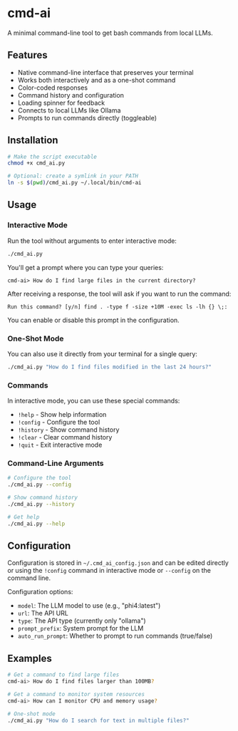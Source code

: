 # cmd-ai

A minimal command-line tool to get bash commands from local LLMs.

## Features

- Native command-line interface that preserves your terminal
- Works both interactively and as a one-shot command
- Color-coded responses
- Command history and configuration
- Loading spinner for feedback
- Connects to local LLMs like Ollama
- Prompts to run commands directly (toggleable)

## Installation

```bash
# Make the script executable
chmod +x cmd_ai.py

# Optional: create a symlink in your PATH
ln -s $(pwd)/cmd_ai.py ~/.local/bin/cmd-ai
```

## Usage

### Interactive Mode

Run the tool without arguments to enter interactive mode:

```bash
./cmd_ai.py
```

You'll get a prompt where you can type your queries:

```
cmd-ai> How do I find large files in the current directory?
```

After receiving a response, the tool will ask if you want to run the command:

```
Run this command? [y/n] find . -type f -size +10M -exec ls -lh {} \;:
```

You can enable or disable this prompt in the configuration.

### One-Shot Mode

You can also use it directly from your terminal for a single query:

```bash
./cmd_ai.py "How do I find files modified in the last 24 hours?"
```

### Commands

In interactive mode, you can use these special commands:

- `!help` - Show help information
- `!config` - Configure the tool
- `!history` - Show command history
- `!clear` - Clear command history
- `!quit` - Exit interactive mode

### Command-Line Arguments

```bash
# Configure the tool
./cmd_ai.py --config

# Show command history
./cmd_ai.py --history

# Get help
./cmd_ai.py --help
```

## Configuration

Configuration is stored in `~/.cmd_ai_config.json` and can be edited directly or 
using the `!config` command in interactive mode or `--config` on the command line.

Configuration options:
- `model`: The LLM model to use (e.g., "phi4:latest")
- `url`: The API URL
- `type`: The API type (currently only "ollama")
- `prompt_prefix`: System prompt for the LLM
- `auto_run_prompt`: Whether to prompt to run commands (true/false)

## Examples

```bash
# Get a command to find large files
cmd-ai> How do I find files larger than 100MB?

# Get a command to monitor system resources
cmd-ai> How can I monitor CPU and memory usage?

# One-shot mode
./cmd_ai.py "How do I search for text in multiple files?"
``` 